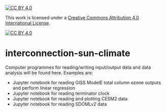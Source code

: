 [![CC BY 4.0][cc-by-shield]][cc-by]

This work is licensed under a
[Creative Commons Attribution 4.0 International License][cc-by].

[![CC BY 4.0][cc-by-image]][cc-by]

[cc-by]: http://creativecommons.org/licenses/by/4.0/
[cc-by-image]: https://i.creativecommons.org/l/by/4.0/88x31.png
[cc-by-shield]: https://img.shields.io/badge/License-CC%20BY%204.0-lightgrey.svg

# interconnection-sun-climate
Computer programmes for reading/writing input/output data and data analysis will be found here. Examples are:
  - Jupyter notebook for reading GISS ModelE total column ozone outputs and perform linear regression
  - Jupyter notebook for reading terminator clock
  - Jupyter notebook for reading and plotting CESM2 data
  - Jupyter notebook for reading SDOMLv2 data

